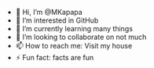 - 👋 Hi, I’m @MKapapa
- 👀 I’m interested in GitHub
- 🌱 I’m currently learning many things
- 💞️ I’m looking to collaborate on not much
- 📫 How to reach me: Visit my house
- ⚡ Fun fact: facts are fun

<!---
MKapapa/MKapapa is a ✨ special ✨ repository because its `README.md` (this file) appears on your GitHub profile.
You can click the Preview link to take a look at your changes.
--->
